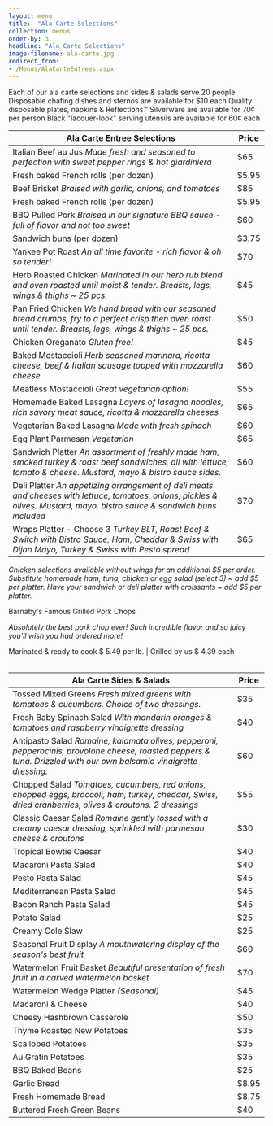 ```yaml
---
layout: menu
title:  "Ala Carte Selections"
collection: menus
order-by: 3
headline: "Ala Carte Selections"
image-filename: ala-carte.jpg
redirect_from:
- /Menus/AlaCarteEntrees.aspx
---
```


Each of our ala carte selections and sides & salads serve 20 people
Disposable chafing dishes and sternos are available for $10 each
Quality disposable plates, napkins & Reflections™ Silverware are available for 70¢ per person
Black "lacquer-look" serving utensils are available for 60¢ each



Ala Carte Entree Selections | Price
----------|-----------
Italian Beef au Jus *Made fresh and seasoned to perfection with sweet pepper rings & hot giardiniera* | $65
Fresh baked French rolls (per dozen) | $5.95
Beef Brisket *Braised with garlic, onions, and tomatoes* | $85
Fresh baked French rolls (per dozen) | $5.95
BBQ Pulled Pork *Braised in our signature BBQ sauce - full of flavor and not too sweet* | $60
Sandwich buns (per dozen) | $3.75
Yankee Pot Roast *An all time favorite - rich flavor & oh so tender!* | $70
Herb Roasted Chicken *Marinated in our herb rub blend and oven roasted until moist & tender. Breasts, legs, wings & thighs ~ 25 pcs.* | $45
Pan Fried Chicken *We hand bread with our seasoned bread crumbs, fry to a perfect crisp then oven roast until tender. Breasts, legs, wings & thighs ~ 25 pcs.* | $50
Chicken Oreganato *Gluten free!* | $45
Baked Mostaccioli *Herb seasoned marinara, ricotta cheese, beef & Italian sausage topped with mozzarella cheese* | $60
Meatless Mostaccioli *Great vegetarian option!* | $55
Homemade Baked Lasagna *Layers of lasagna noodles, rich savory meat sauce, ricotta & mozzarella cheeses* | $65
Vegetarian Baked Lasagna *Made with fresh spinach* | $60
Egg Plant Parmesan *Vegetarian* | $65
Sandwich Platter *An assortment of freshly made ham, smoked turkey & roast beef sandwiches, all with lettuce, tomato & cheese. Mustard, mayo & bistro sauce sides.* | $60
Deli Platter *An appetizing arrangement of deli meats and cheeses with lettuce, tomatoes, onions, pickles & olives. Mustard, mayo, bistro sauce & sandwich buns included* | $70
Wraps Platter - Choose 3 *Turkey BLT, Roast Beef & Switch with Bistro Sauce, Ham, Cheddar & Swiss with Dijon Mayo, Turkey & Swiss with Pesto spread* | $65

*Chicken selections available without wings for an additional $5 per order.*
*Substitute homemade ham, tuna, chicken or egg salad (select 3) ~ add $5 per platter.*
*Have your sandwich or deli platter with croissants ~ add $5 per platter.*

Barnaby's Famous Grilled Pork Chops

*Absolutely the best pork chop ever!*
*Such incredible flavor and so juicy you'll wish you had ordered more!*

Marinated & ready to cook $ 5.49 per lb. | Grilled by us $ 4.39 each
<br /><br />

Ala Carte Sides & Salads | Price
---------|---------
Tossed Mixed Greens *Fresh mixed greens with tomatoes & cucumbers. Choice of two dressings.* | $35
Fresh Baby Spinach Salad *With mandarin oranges & tomatoes and raspberry vinaigrette dressing* | $40
Antipasto Salad *Romaine, kalamata olives, pepperoni, pepperocinis, provolone cheese, roasted peppers & tuna. Drizzled with our own balsamic vinaigrette dressing.* | $60
Chopped Salad *Tomatoes, cucumbers, red onions, chopped eggs, broccoli, ham, turkey, cheddar, Swiss, dried cranberries, olives & croutons. 2 dressings* | $55
Classic Caesar Salad *Romaine gently tossed with a creamy caesar dressing, sprinkled with parmesan cheese & croutons* | $30
Tropical Bowtie Caesar | $40
Macaroni Pasta Salad | $40
Pesto Pasta Salad | $45
Mediterranean Pasta Salad | $45
Bacon Ranch Pasta Salad | $45
Potato Salad | $25
Creamy Cole Slaw | $25
Seasonal Fruit Display *A mouthwatering display of the season's best fruit* | $60
Watermelon Fruit Basket *Beautiful presentation of fresh fruit in a carved watermelon basket* | $70
Watermelon Wedge Platter *(Seasonal)* | $45
Macaroni & Cheese | $40
Cheesy Hashbrown Casserole | $50
Thyme Roasted New Potatoes | $35
Scalloped Potatoes | $35
Au Gratin Potatoes | $35
BBQ Baked Beans | $25
Garlic Bread | $8.95
Fresh Homemade Bread | $8.75
Buttered Fresh Green Beans |$40
